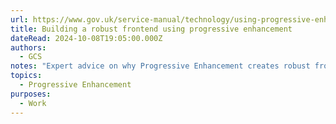 ```yaml
---
url: https://www.gov.uk/service-manual/technology/using-progressive-enhancement#css-fail
title: Building a robust frontend using progressive enhancement
dateRead: 2024-10-08T19:05:00.000Z
authors:
  - GCS
notes: "Expert advice on why Progressive Enhancement creates robust front ends. "
topics:
  - Progressive Enhancement
purposes:
  - Work
---
```

